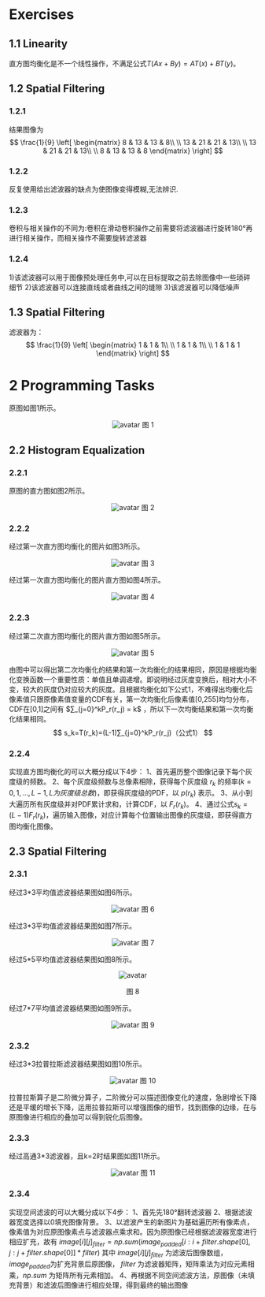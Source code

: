 # Exercises
## 1.1 Linearity
直方图均衡化是不一个线性操作，不满足公式$T(Ax+By) = AT(x)+BT(y)$。

## 1.2 Spatial Filtering
### 1.2.1
结果图像为
$$
 \frac{1}{9}
 \left[
  \begin{matrix}
  8 & 13 & 13 & 8\\
  \\
  13 & 21 & 21 & 13\\
  \\
  13 & 21 & 21 & 13\\
  \\
  8 & 13 & 13 & 8
  \end{matrix} 
 \right]
$$

### 1.2.2
反复使用给出滤波器的缺点为使图像变得模糊,无法辨识.

### 1.2.3
卷积与相关操作的不同为:卷积在滑动卷积操作之前需要将滤波器进行旋转180°再进行相关操作，而相关操作不需要旋转滤波器

### 1.2.4
1)该滤波器可以用于图像预处理任务中,可以在目标提取之前去除图像中一些琐碎细节
2)该滤波器可以连接直线或者曲线之间的缝隙
3)该滤波器可以降低噪声

## 1.3 Spatial Filtering
滤波器为：
$$
 \frac{1}{9}
 \left[
  \begin{matrix}
  1 & 1 & 1\\
  \\
  1 & 1 & 1\\
  \\
  1 & 1 & 1
  \end{matrix} 
 \right]
$$

# 2 Programming Tasks
原图如图1所示。
<div align=center>

![avatar](38.png)
图 1
</div>



## 2.2 Histogram Equalization 
### 2.2.1
原图的直方图如图2所示。
<div align=center>

![avatar](src.png)
图 2
</div>

### 2.2.2
经过第一次直方图均衡化的图片如图3所示。
<div align=center>

![avatar](38_equalize_hist_first.png)
图 3

</div>

经过第一次直方图均衡化的图片直方图如图4所示。
<div align=center>

![avatar](pdf1.1.png)
图 4

</div>

### 2.2.3
经过第二次直方图均衡化的图片直方图如图5所示。
<div align=center>

![avatar](pdf1.2.png)
图 5

</div>

由图中可以得出第二次均衡化的结果和第一次均衡化的结果相同，原因是根据均衡化变换函数一个重要性质：单值且单调递增。即说明经过灰度变换后，相对大小不变，较大的灰度仍对应较大的灰度。且根据均衡化如下公式1，不难得出均衡化后像素值只跟原像素值变量的CDF有关，第一次均衡化后像素值[0,255]均匀分布，CDF在[0,1]之间有 $∑_{j=0}^kP_r(r_j) = k$ ，所以下一次均衡结果和第一次均衡化结果相同。
$$
s_k=T(r_k)=(L-1)∑_{j=0}^kP_r(r_j)（公式1）
$$

### 2.2.4
实现直方图均衡化的可以大概分成以下4步：
1、首先遍历整个图像记录下每个灰度级的频数。
2、每个灰度级频数与总像素相除，获得每个灰度级 $r_k$ 的频率$(k = 0,1,...,L-1,L为灰度级总数)$，即获得灰度级的PDF，以 $p(r_k)$ 表示。
3、从小到大遍历所有灰度级并对PDF累计求和，计算CDF，以 $F_r(r_k)$。
4、通过公式$s_k = (L-1)F_r(r_k)$，遍历输入图像，对应计算每个位置输出图像的灰度级，即获得直方图均衡化图像。

## 2.3 Spatial Filtering
### 2.3.1
经过3*3平均值滤波器结果图如图6所示。
<div align=center>

![avatar](38_filter33.png)
图 6

</div>

经过3*3平均值滤波器结果图如图7所示。
<div align=center>

![avatar](38_filter33.png)
图 7

</div>

经过5*5平均值滤波器结果图如图8所示。
<div align=center>

![avatar](38_filter55.png)

图 8
</div>

经过7*7平均值滤波器结果图如图9所示。
<div align=center>

![avatar](38_filter77.png)
图 9

</div>

### 2.3.2
经过3*3拉普拉斯滤波器结果图如图10所示。
<div align=center>

![avatar](38_filter33_sharpen.png)
图 10

</div>
拉普拉斯算子是二阶微分算子，二阶微分可以描述图像变化的速度，急剧增长下降还是平缓的增长下降，运用拉普拉斯可以增强图像的细节，找到图像的边缘，在与原图像进行相应的叠加可以得到锐化后图像。

### 2.3.3
经过高通3*3滤波器，且k=2时结果图如图11所示。
<div align=center>

![avatar](38_filter33_highboost.png)
图 11

</div>

### 2.3.4
实现空间滤波的可以大概分成以下4步：
1、首先先180°翻转滤波器
2、根据滤波器宽度选择以0填充图像背景。
3、以滤波产生的新图片为基础遍历所有像素点，像素值为对应原图像素点与滤波器点乘求和。因为原图像已经根据滤波器宽度进行相应扩充，故有 $image[i][j]_{filter} = np.sum(image_{padded}[i:i+filter.shape[0], j:j+filter.shape[0]]*filter)$ 其中 $image[i][j]_{filter}$ 为滤波后图像数组，$image_{padded}$为扩充背景后原图像， $filter$ 为滤波器矩阵，矩阵乘法为对应元素相乘，$np.sum$ 为矩阵所有元素相加。
4、再根据不同空间滤波方法，原图像（未填充背景）和滤波后图像进行相应处理，得到最终的输出图像





